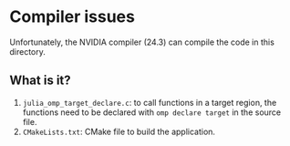 # Compiler issues

Unfortunately, the NVIDIA compiler (24.3) can compile the code in this
directory.


## What is it?

1. `julia_omp_target_declare.c`: to call functions in a target region, the
   functions need to be declared with `omp declare target` in the source file.
1. `CMakeLists.txt`: CMake file to build the application.
